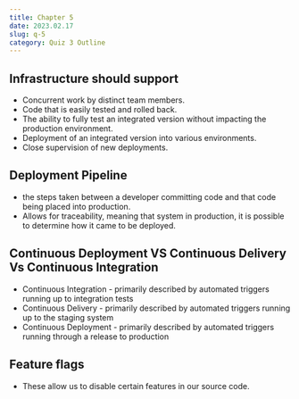 ```yaml
---
title: Chapter 5
date: 2023.02.17
slug: q-5
category: Quiz 3 Outline
---
```


## Infrastructure should support

- Concurrent work by distinct team members.
- Code that is easily tested and rolled back.
- The ability to fully test an integrated version without impacting the production environment.
- Deployment of an integrated version into various environments.
- Close supervision of new deployments.

## Deployment Pipeline

- the steps taken between a developer committing code and that code being placed into production.
- Allows for traceability, meaning that system in production, it is possible to determine how it came to be deployed.

## Continuous Deployment VS Continuous Delivery Vs Continuous Integration

- Continuous Integration -  primarily described by automated triggers running up to integration tests
- Continuous Delivery - primarily described by automated triggers running up to the staging system
- Continuous Deployment - primarily described by automated triggers running through a release to production

## Feature flags

- These allow us to disable certain features in our source code.
